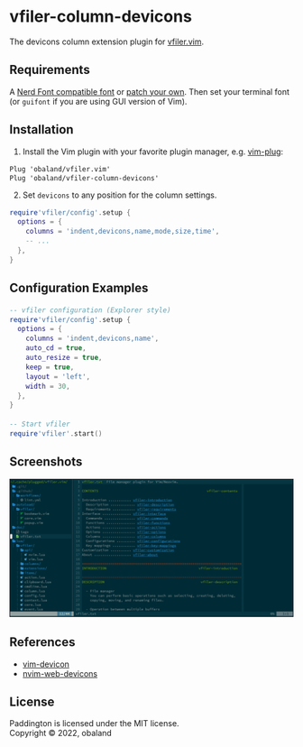 # vfiler-column-devicons

The devicons column extension plugin for [vfiler.vim](https://github.com/obaland/vfiler.vim).

## Requirements

A [Nerd Font compatible font](https://github.com/ryanoasis/nerd-fonts#font-installation) or [patch your own](https://github.com/ryanoasis/nerd-fonts#font-patcher). Then set your terminal font (or `guifont` if you are using GUI version of Vim).

## Installation
1. Install the Vim plugin with your favorite plugin manager, e.g. [vim-plug](https://github.com/junegunn/vim-plug):
```vim
Plug 'obaland/vfiler.vim'
Plug 'obaland/vfiler-column-devicons'
```
2. Set `devicons` to any position for the column settings.
```lua
require'vfiler/config'.setup {
  options = {
    columns = 'indent,devicons,name,mode,size,time',
    -- ...
  },
}
```

## Configuration Examples
```lua
-- vfiler configuration (Explorer style)
require'vfiler/config'.setup {
  options = {
    columns = 'indent,devicons,name',
    auto_cd = true,
    auto_resize = true,
    keep = true,
    layout = 'left',
    width = 30,
  },
}

-- Start vfiler
require'vfiler'.start()
```

## Screenshots
![devicons](https://github.com/obaland/contents/blob/main/vfiler.vim/image-devicons.png?raw=true)

## References
- [vim-devicon](https://github.com/ryanoasis/vim-devicons)
- [nvim-web-devicons](https://github.com/kyazdani42/nvim-web-devicons)

## License
Paddington is licensed under the MIT license.  
Copyright © 2022, obaland

